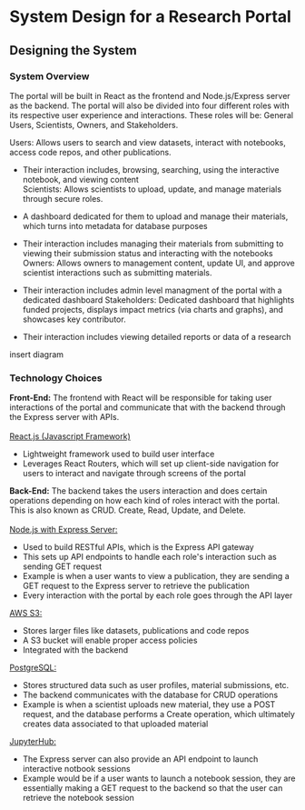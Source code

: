 # System Design for a Research Portal

## Designing the System

### System Overview

The portal will be built in React as the frontend and Node.js/Express server as the backend. The portal will also be divided into four different roles with its respective user experience and interactions. These roles will be: General Users, Scientists, Owners, and Stakeholders. 

Users: Allows users to search and view datasets, interact with notebooks, access code repos, and other publications. <br>
- Their interaction includes, browsing, searching, using the interactive notebook, and viewing content <br>
Scientists: Allows scientists to upload, update, and manage materials through secure roles. <br>
- A dashboard dedicated for them to upload and manage their materials, which turns into metadata for database purposes 

- Their interaction includes managing their materials from submitting to viewing their submission status and interacting with the notebooks <br>
Owners: Allows owners to management content, update UI, and approve scientist interactions such as submitting materials. <br>
- Their interaction includes admin level managment of the portal with a dedicated dashboard
Stakeholders: Dedicated dashboard that highlights funded projects, displays impact metrics (via charts and graphs), and showcases key contributor. <br>
- Their interaction includes viewing detailed reports or data of a research

insert diagram

### Technology Choices
**Front-End:**
The frontend with React will be responsible for taking user interactions of the portal and communicate that with the backend through the Express server with APIs. <br>
<br>
<ins>React.js (Javascript Framework)</ins>
- Lightweight framework used to build user interface
- Leverages React Routers, which will set up client-side navigation for users to interact and navigate through screens of the portal

**Back-End:** 
The backend takes the users interaction and does certain operations depending on how each kind of roles interact with the portal. This is also known as CRUD. Create, Read, Update, and Delete.<br>
<br>
<ins>Node.js with Express Server:</ins>
- Used to build RESTful APIs, which is the Express API gateway
- This sets up API endpoints to handle each role's interaction such as sending GET request
- Example is when a user wants to view a publication, they are sending a GET request to the Express server to retrieve the publication
- Every interaction with the portal by each role goes through the API layer

<ins>AWS S3:</ins>
- Stores larger files like datasets, publications and code repos
- A S3 bucket will enable proper access policies
- Integrated with the backend

<ins>PostgreSQL:</ins>
- Stores structured data such as user profiles, material submissions, etc.
- The backend communicates with the database for CRUD operations
- Example is when a scientist uploads new material, they use a POST request, and the database performs a Create operation, which ultimately creates data associated to that uploaded material

<ins>JupyterHub:</ins>
- The Express server can also provide an API endpoint to launch interactive notbook sessions
- Example would be if a user wants to launch a notebook session, they are essentially making a GET request to the backend so that the user can retrieve the notebook session

